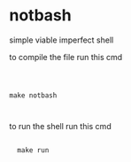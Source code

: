# notbash
simple viable imperfect shell

<p>to compile the file run this cmd</p>
<code>

make notbash

</code>

<p>to run the shell run this cmd</p>
<code>
  make run
</code>
